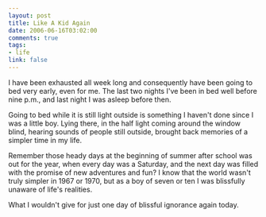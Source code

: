 ```yaml
--- 
layout: post
title: Like A Kid Again
date: 2006-06-16T03:02:00
comments: true
tags:
- life
link: false
---
```

I have been exhausted all week long and consequently have been going to bed very early, even for me. The last two nights I've been in bed well before nine p.m., and last night I was asleep before then.

Going to bed while it is still light outside is something I haven't done since I was a little boy. Lying there, in the half light coming around the window blind, hearing sounds of people still outside, brought back memories of a simpler time in my life.

Remember those heady days at the beginning of summer after school was out for the year, when every day was a Saturday, and the next day was filled with the promise of new adventures and fun? I know that the world wasn't truly simpler in 1967 or 1970, but as a boy of seven or ten I was blissfully unaware of life's realities.

What I wouldn't give for just one day of blissful ignorance again today.
